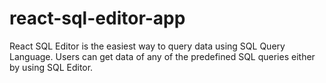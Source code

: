 # react-sql-editor-app
React SQL Editor is the easiest way to query data using SQL Query Language. Users can get data of any of the predefined SQL queries either by using SQL Editor.
